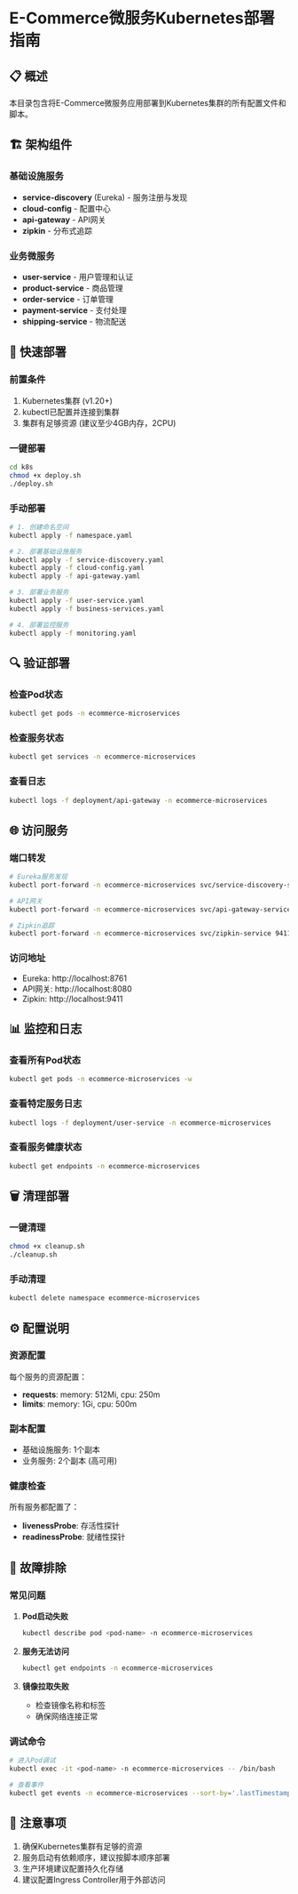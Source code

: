 # E-Commerce微服务Kubernetes部署指南

## 📋 概述

本目录包含将E-Commerce微服务应用部署到Kubernetes集群的所有配置文件和脚本。

## 🏗️ 架构组件

### 基础设施服务
- **service-discovery** (Eureka) - 服务注册与发现
- **cloud-config** - 配置中心
- **api-gateway** - API网关
- **zipkin** - 分布式追踪

### 业务微服务
- **user-service** - 用户管理和认证
- **product-service** - 商品管理
- **order-service** - 订单管理
- **payment-service** - 支付处理
- **shipping-service** - 物流配送

## 🚀 快速部署

### 前置条件
1. Kubernetes集群 (v1.20+)
2. kubectl已配置并连接到集群
3. 集群有足够资源 (建议至少4GB内存，2CPU)

### 一键部署
```bash
cd k8s
chmod +x deploy.sh
./deploy.sh
```

### 手动部署
```bash
# 1. 创建命名空间
kubectl apply -f namespace.yaml

# 2. 部署基础设施服务
kubectl apply -f service-discovery.yaml
kubectl apply -f cloud-config.yaml
kubectl apply -f api-gateway.yaml

# 3. 部署业务服务
kubectl apply -f user-service.yaml
kubectl apply -f business-services.yaml

# 4. 部署监控服务
kubectl apply -f monitoring.yaml
```

## 🔍 验证部署

### 检查Pod状态
```bash
kubectl get pods -n ecommerce-microservices
```

### 检查服务状态
```bash
kubectl get services -n ecommerce-microservices
```

### 查看日志
```bash
kubectl logs -f deployment/api-gateway -n ecommerce-microservices
```

## 🌐 访问服务

### 端口转发
```bash
# Eureka服务发现
kubectl port-forward -n ecommerce-microservices svc/service-discovery-service 8761:8761

# API网关
kubectl port-forward -n ecommerce-microservices svc/api-gateway-service 8080:8080

# Zipkin追踪
kubectl port-forward -n ecommerce-microservices svc/zipkin-service 9411:9411
```

### 访问地址
- Eureka: http://localhost:8761
- API网关: http://localhost:8080
- Zipkin: http://localhost:9411

## 📊 监控和日志

### 查看所有Pod状态
```bash
kubectl get pods -n ecommerce-microservices -w
```

### 查看特定服务日志
```bash
kubectl logs -f deployment/user-service -n ecommerce-microservices
```

### 查看服务健康状态
```bash
kubectl get endpoints -n ecommerce-microservices
```

## 🗑️ 清理部署

### 一键清理
```bash
chmod +x cleanup.sh
./cleanup.sh
```

### 手动清理
```bash
kubectl delete namespace ecommerce-microservices
```

## ⚙️ 配置说明

### 资源配置
每个服务的资源配置：
- **requests**: memory: 512Mi, cpu: 250m
- **limits**: memory: 1Gi, cpu: 500m

### 副本配置
- 基础设施服务: 1个副本
- 业务服务: 2个副本 (高可用)

### 健康检查
所有服务都配置了：
- **livenessProbe**: 存活性探针
- **readinessProbe**: 就绪性探针

## 🔧 故障排除

### 常见问题

1. **Pod启动失败**
   ```bash
   kubectl describe pod <pod-name> -n ecommerce-microservices
   ```

2. **服务无法访问**
   ```bash
   kubectl get endpoints -n ecommerce-microservices
   ```

3. **镜像拉取失败**
   - 检查镜像名称和标签
   - 确保网络连接正常

### 调试命令
```bash
# 进入Pod调试
kubectl exec -it <pod-name> -n ecommerce-microservices -- /bin/bash

# 查看事件
kubectl get events -n ecommerce-microservices --sort-by='.lastTimestamp'
```

## 📝 注意事项

1. 确保Kubernetes集群有足够的资源
2. 服务启动有依赖顺序，建议按脚本顺序部署
3. 生产环境建议配置持久化存储
4. 建议配置Ingress Controller用于外部访问
